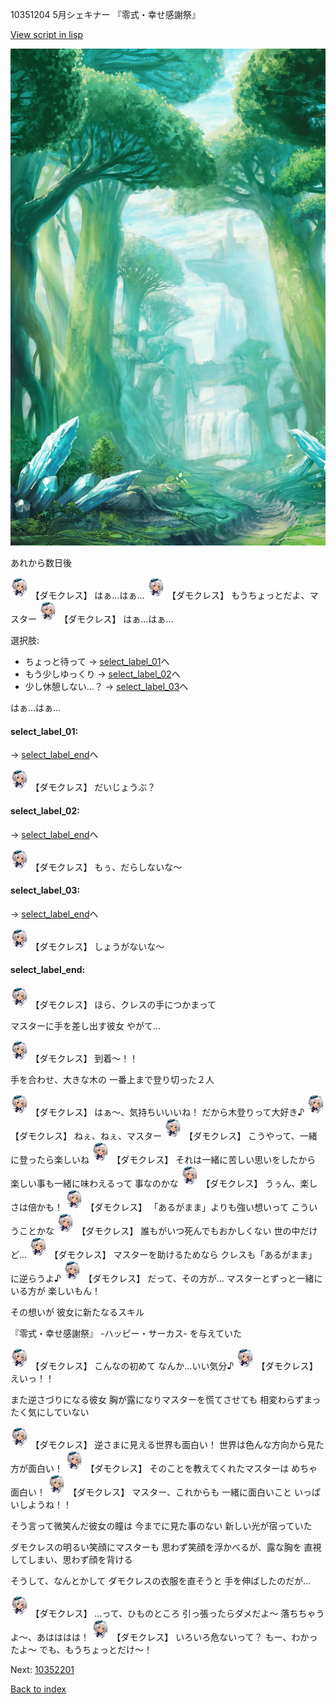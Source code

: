 10351204 5月シェキナー 『零式・幸せ感謝祭』

[View script in lisp](../scripts/10351204.txt)

![forest.png](../images/backgrounds/forest.png)

あれから数日後

<img src="../images/units/103511.png" alt="103511.png" height="34"/>
【ダモクレス】
はぁ…はぁ…

<img src="../images/units/103511.png" alt="103511.png" height="34"/>
【ダモクレス】
もうちょっとだよ、マスター

<img src="../images/units/103511.png" alt="103511.png" height="34"/>
【ダモクレス】
はぁ…はぁ…

選択肢:
- ちょっと待って → [select_label_01](#select_label_01)へ
- もう少しゆっくり → [select_label_02](#select_label_02)へ
- 少し休憩しない…？ → [select_label_03](#select_label_03)へ

はぁ…はぁ…

#### select_label_01:
 → [select_label_end](#select_label_end)へ

<img src="../images/units/103511.png" alt="103511.png" height="34"/>
【ダモクレス】
だいじょうぶ？

#### select_label_02:
 → [select_label_end](#select_label_end)へ

<img src="../images/units/103511.png" alt="103511.png" height="34"/>
【ダモクレス】
もぅ、だらしないな～

#### select_label_03:
 → [select_label_end](#select_label_end)へ

<img src="../images/units/103511.png" alt="103511.png" height="34"/>
【ダモクレス】
しょうがないな～

#### select_label_end:

<img src="../images/units/103511.png" alt="103511.png" height="34"/>
【ダモクレス】
ほら、クレスの手につかまって

マスターに手を差し出す彼女
やがて…

<img src="../images/units/103511.png" alt="103511.png" height="34"/>
【ダモクレス】
到着～！！

手を合わせ、大きな木の
一番上まで登り切った２人

<img src="../images/units/103511.png" alt="103511.png" height="34"/>
【ダモクレス】
はぁ～、気持ちいいいね！
だから木登りって大好き♪

<img src="../images/units/103511.png" alt="103511.png" height="34"/>
【ダモクレス】
ねぇ、ねぇ、マスター

<img src="../images/units/103511.png" alt="103511.png" height="34"/>
【ダモクレス】
こうやって、一緒に登ったら楽しいね

<img src="../images/units/103511.png" alt="103511.png" height="34"/>
【ダモクレス】
それは一緒に苦しい思いをしたから
楽しい事も一緒に味わえるって
事なのかな

<img src="../images/units/103511.png" alt="103511.png" height="34"/>
【ダモクレス】
うぅん、楽しさは倍かも！

<img src="../images/units/103511.png" alt="103511.png" height="34"/>
【ダモクレス】
「あるがまま」よりも強い想いって
こういうことかな

<img src="../images/units/103511.png" alt="103511.png" height="34"/>
【ダモクレス】
誰もがいつ死んでもおかしくない
世の中だけど…

<img src="../images/units/103511.png" alt="103511.png" height="34"/>
【ダモクレス】
マスターを助けるためなら
クレスも「あるがまま」に逆らうよ♪

<img src="../images/units/103511.png" alt="103511.png" height="34"/>
【ダモクレス】
だって、その方が…
マスターとずっと一緒にいる方が
楽しいもん！

その想いが
彼女に新たなるスキル

『零式・幸せ感謝祭』
-ハッピー・サーカス-
を与えていた

<img src="../images/units/103511.png" alt="103511.png" height="34"/>
【ダモクレス】
こんなの初めて
なんか…いい気分♪

<img src="../images/units/103511.png" alt="103511.png" height="34"/>
【ダモクレス】
えいっ！！

また逆さづりになる彼女
胸が露になりマスターを慌てさせても
相変わらずまったく気にしていない

<img src="../images/units/103511.png" alt="103511.png" height="34"/>
【ダモクレス】
逆さまに見える世界も面白い！
世界は色んな方向から見た方が面白い！

<img src="../images/units/103511.png" alt="103511.png" height="34"/>
【ダモクレス】
そのことを教えてくれたマスターは
めちゃ面白い！

<img src="../images/units/103511.png" alt="103511.png" height="34"/>
【ダモクレス】
マスター、これからも
一緒に面白いこと
いっぱいしようね！！

そう言って微笑んだ彼女の瞳は
今までに見た事のない
新しい光が宿っていた

ダモクレスの明るい笑顔にマスターも
思わず笑顔を浮かべるが、露な胸を
直視してしまい、思わず顔を背ける

そうして、なんとかして
ダモクレスの衣服を直そうと
手を伸ばしたのだが…

<img src="../images/units/103511.png" alt="103511.png" height="34"/>
【ダモクレス】
…って、ひものところ
引っ張ったらダメだよ～
落ちちゃうよ～、あはははは！

<img src="../images/units/103511.png" alt="103511.png" height="34"/>
【ダモクレス】
いろいろ危ないって？
もー、わかったよ～
でも、もうちょっとだけ～！


Next: [10352201](10352201.md)

[Back to index](index.md)
